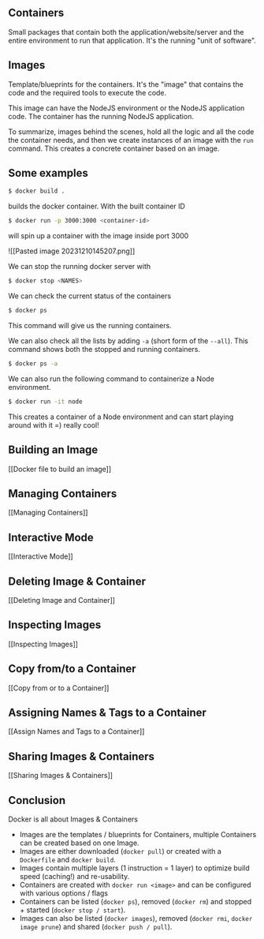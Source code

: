 ## Containers
Small packages that contain both the application/website/server and the entire environment to run that application. It's the running "unit of software".

## Images
Template/blueprints for the containers. It's the "image" that contains the code and the required tools to execute the code.

This image can have the NodeJS environment or the NodeJS application code. The container has the running NodeJS application.

To summarize, images behind the scenes, hold all the logic and all the code the container needs, and then we create instances of an image with the `run` command. This creates a concrete container based on an image.

## Some examples


```bash
$ docker build .
```
builds the docker container. With the built container ID

```bash
$ docker run -p 3000:3000 <container-id>
```
will spin up a container with the image inside port 3000

![[Pasted image 20231210145207.png]]

We can stop the running docker server with
```bash
$ docker stop <NAMES>
```

We can check the current status of the containers
```bash
$ docker ps
```
This command will give us the running containers.

We can also check all the lists by adding `-a` (short form of the `--all`). This command shows both the stopped and running containers.
```bash
$ docker ps -a
```

We can also run the following command to containerize a Node environment.
```bash
$ docker run -it node
```
This creates a container of a Node environment and can start playing around with it =) really cool!

## Building an Image
[[Docker file to build an image]]

## Managing Containers
[[Managing Containers]]

## Interactive Mode
[[Interactive Mode]]

## Deleting Image & Container
[[Deleting Image and Container]]

## Inspecting Images
[[Inspecting Images]]

## Copy from/to a Container
[[Copy from or to a Container]]

## Assigning Names & Tags to a Container
[[Assign Names and Tags to a Container]]

## Sharing Images & Containers
[[Sharing Images & Containers]]


## Conclusion
Docker is all about Images & Containers
- Images are the templates / blueprints for Containers, multiple Containers can be created based on one Image.
- Images are either downloaded (`docker pull`) or created with a `Dockerfile` and `docker build`.
- Images contain multiple layers (1 instruction = 1 layer) to optimize build speed (caching!) and re-usability.
- Containers are created with `docker run <image>` and can be configured with various options / flags
- Containers can be listed (`docker ps`), removed (`docker rm`) and stopped + started (`docker stop / start`).
- Images can also be listed (`docker images`), removed (`docker rmi`, `docker image prune`) and shared (`docker push / pull`).
